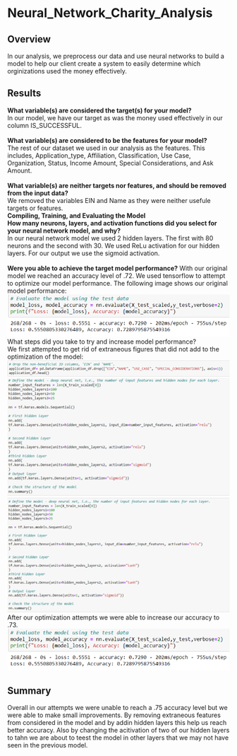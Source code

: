 # Neural_Network_Charity_Analysis
## Overview
In our analysis, we preprocess our data and use neural networks to build a model to help our client create a system to easily determine which orginizations used the money effectively.
## Results
**What variable(s) are considered the target(s) for your model?** <br>
In our model, we have our target as was the money used effectively in our column IS_SUCCESSFUL. <br>
<br>
**What variable(s) are considered to be the features for your model?** <br>
The rest of our dataset we used in our analysis as the features. This includes, Application_type, Affiliation, Classification, Use Case, Organization, Status, Income Amount, Special Considerations, and Ask Amount. <br>
<br>
**What variable(s) are neither targets nor features, and should be removed from the input data?** <br>
We removed the variables EIN and Name as they were neither usefule targets or features. <br>
**Compiling, Training, and Evaluating the Model** <br>
**How many neurons, layers, and activation functions did you select for your neural network model, and why?** <br>
In our neural network model we used 2 hidden layers. The first with 80 neurons and the second with 30. We used ReLu activation for our hidden layers. For our output we use the sigmoid activation. <br>
<br>
**Were you able to achieve the target model performance?**
With our original model we reached an accuracy level of .72. We used tensorflow to  attempt to optimize our model performance. The following image shows our original model performance: <br>
![original_performance](images/OG.png)
<br>
What steps did you take to try and increase model performance? <br>
We first attempted to get rid of extraneous figures that did not add to the optimization of the model: <br>
![drop_extra_features](images/drop_columns.png)
![add_hidden_layers](images/hide_neurons.png)
![change activation](images/activation.png) <br>
After our optimization attempts we were able to increase our accuracy to .73.
![Final optimization](images/OG.png)
## Summary
Overall in our attempts we were unable to reach a .75 accuracy level but we were able to make small improvements. By removing extraneous features from considered in the model and by addin hidden layers this help us reach better accuracy. Also by changing the acitivation of two of our hidden layers to tahn we are about to teest the model in other layers that we may not have seen in the previous model. 

